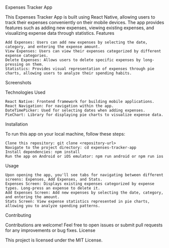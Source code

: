 Expenses Tracker App

This Expenses Tracker App is built using React Native, allowing users to track their expenses conveniently on their mobile devices. The app provides features such as adding new expenses, viewing existing expenses, and visualizing expense data through statistics.
Features

    Add Expenses: Users can add new expenses by selecting the date, category, and entering the expense amount.
    View Expenses: Users can view their expenses categorized by different expense categories.
    Delete Expenses: Allows users to delete specific expenses by long-pressing on them.
    Statistics: Provides visual representation of expenses through pie charts, allowing users to analyze their spending habits.

Screenshots



Technologies Used

    React Native: Frontend framework for building mobile applications.
    React Navigation: For navigation within the app.
    DateTimePicker: Used for selecting dates when adding expenses.
    PieChart: Library for displaying pie charts to visualize expense data.

Installation

To run this app on your local machine, follow these steps:

    Clone this repository: git clone <repository-url>
    Navigate to the project directory: cd expenses-tracker-app
    Install dependencies: npm install
    Run the app on Android or iOS emulator: npm run android or npm run ios

Usage

    Upon opening the app, you'll see tabs for navigating between different screens: Expenses, Add Expenses, and Stats.
    Expenses Screen: Displays existing expenses categorized by expense types. Long-press an expense to delete it.
    Add Expenses Screen: Add new expenses by selecting the date, category, and entering the amount.
    Stats Screen: View expense statistics represented in pie charts, allowing you to analyze spending patterns.

Contributing

Contributions are welcome! Feel free to open issues or submit pull requests for any improvements or bug fixes.
License

This project is licensed under the MIT License.
